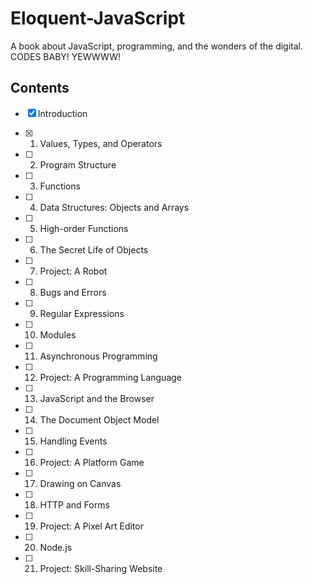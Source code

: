# Eloquent-JavaScript
A book about JavaScript, programming, and the wonders of the digital. CODES BABY! YEWWWW!

## Contents

- [x] Introduction

- [x] 1. Values, Types, and Operators

- [ ] 2. Program Structure

- [ ] 3. Functions

- [ ] 4. Data Structures: Objects and Arrays

- [ ] 5. High-order Functions

- [ ] 6. The Secret Life of Objects

- [ ] 7. Project: A Robot

- [ ] 8. Bugs and Errors

- [ ] 9. Regular Expressions

- [ ] 10. Modules

- [ ] 11. Asynchronous Programming

- [ ] 12. Project: A Programming Language

- [ ] 13. JavaScript and the Browser

- [ ] 14. The Document Object Model

- [ ] 15. Handling Events

- [ ] 16. Project: A Platform Game

- [ ] 17. Drawing on Canvas

- [ ] 18. HTTP and Forms

- [ ] 19. Project: A Pixel Art Editor

- [ ] 20. Node.js

- [ ] 21. Project: Skill-Sharing Website
